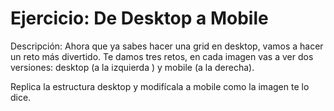 # Ejercicio: De Desktop a Mobile

Descripción: Ahora que ya sabes hacer una grid en desktop, vamos a hacer un reto más divertido. Te damos tres retos, en cada imagen vas a ver dos versiones: desktop (a la izquierda ) y mobile (a la derecha).

Replica la estructura desktop y modifícala a mobile como la imagen te lo dice.
